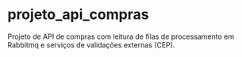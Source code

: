 # projeto_api_compras
Projeto de API de compras com leitura de filas de processamento em Rabbitmq e serviços de validações externas (CEP).
